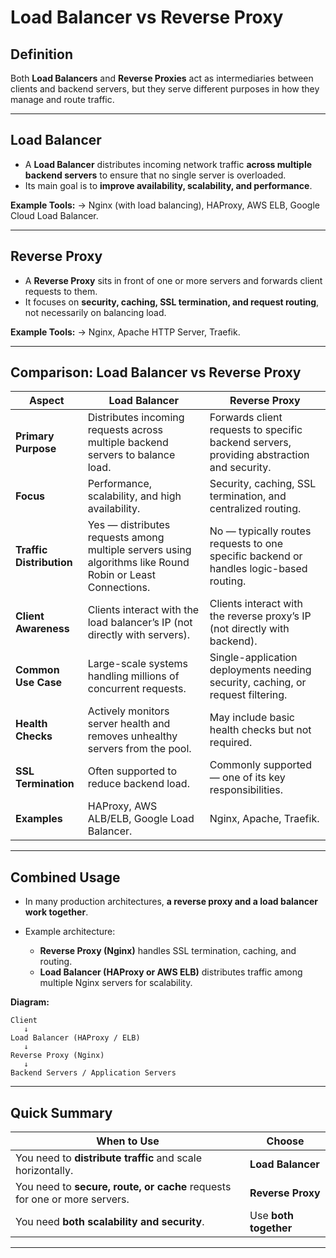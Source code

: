 # Load Balancer vs Reverse Proxy

## Definition

Both **Load Balancers** and **Reverse Proxies** act as intermediaries between clients and backend servers, but they serve different purposes in how they manage and route traffic.

---

## Load Balancer

* A **Load Balancer** distributes incoming network traffic **across multiple backend servers** to ensure that no single server is overloaded.
* Its main goal is to **improve availability, scalability, and performance**.

**Example Tools:**
→ Nginx (with load balancing), HAProxy, AWS ELB, Google Cloud Load Balancer.

---

## Reverse Proxy

* A **Reverse Proxy** sits in front of one or more servers and forwards client requests to them.
* It focuses on **security, caching, SSL termination, and request routing**, not necessarily on balancing load.

**Example Tools:**
→ Nginx, Apache HTTP Server, Traefik.

---

## Comparison: Load Balancer vs Reverse Proxy

| **Aspect**               | **Load Balancer**                                                                                         | **Reverse Proxy**                                                                         |
| ------------------------ | --------------------------------------------------------------------------------------------------------- | ----------------------------------------------------------------------------------------- |
| **Primary Purpose**      | Distributes incoming requests across multiple backend servers to balance load.                            | Forwards client requests to specific backend servers, providing abstraction and security. |
| **Focus**                | Performance, scalability, and high availability.                                                          | Security, caching, SSL termination, and centralized routing.                              |
| **Traffic Distribution** | Yes — distributes requests among multiple servers using algorithms like Round Robin or Least Connections. | No — typically routes requests to one specific backend or handles logic-based routing.    |
| **Client Awareness**     | Clients interact with the load balancer’s IP (not directly with servers).                                 | Clients interact with the reverse proxy’s IP (not directly with backend).                 |
| **Common Use Case**      | Large-scale systems handling millions of concurrent requests.                                             | Single-application deployments needing security, caching, or request filtering.           |
| **Health Checks**        | Actively monitors server health and removes unhealthy servers from the pool.                              | May include basic health checks but not required.                                         |
| **SSL Termination**      | Often supported to reduce backend load.                                                                   | Commonly supported — one of its key responsibilities.                                     |
| **Examples**             | HAProxy, AWS ALB/ELB, Google Load Balancer.                                                               | Nginx, Apache, Traefik.                                                                   |

---

## Combined Usage

* In many production architectures, **a reverse proxy and a load balancer work together**.
* Example architecture:

  * **Reverse Proxy (Nginx)** handles SSL termination, caching, and routing.
  * **Load Balancer (HAProxy or AWS ELB)** distributes traffic among multiple Nginx servers for scalability.

**Diagram:**

```
Client
   ↓
Load Balancer (HAProxy / ELB)
   ↓
Reverse Proxy (Nginx)
   ↓
Backend Servers / Application Servers
```

---

## Quick Summary

| **When to Use**                                                           | **Choose**            |
| ------------------------------------------------------------------------- | --------------------- |
| You need to **distribute traffic** and scale horizontally.                | **Load Balancer**     |
| You need to **secure, route, or cache** requests for one or more servers. | **Reverse Proxy**     |
| You need **both scalability and security**.                               | Use **both together** |

---
